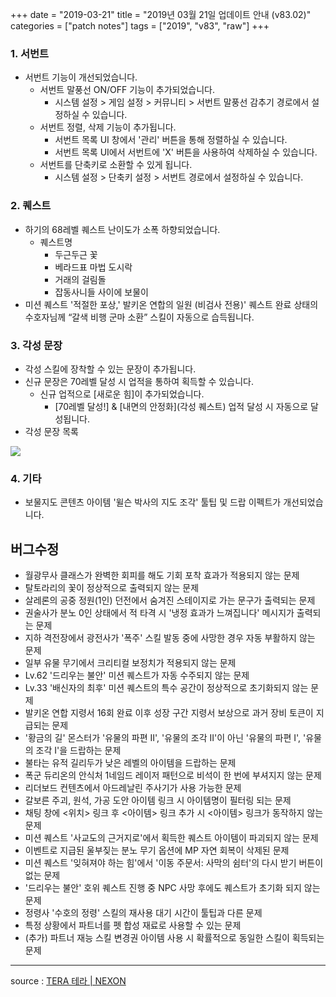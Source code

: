 +++
date = "2019-03-21"
title = "2019년 03월 21일 업데이트 안내 (v83.02)"
categories = ["patch notes"]
tags = ["2019", "v83", "raw"]
+++

### 1. 서번트
- 서번트 기능이 개선되었습니다.
  - 서번트 말풍선 ON/OFF 기능이 추가되었습니다.
    - 시스템 설정 > 게임 설정 > 커뮤니티 > 서번트 말풍선 감추기 경로에서 설정하실 수 있습니다.
  - 서번트 정렬, 삭제 기능이 추가됩니다.
    - 서번트 목록 UI 창에서 '관리' 버튼을 통해 정렬하실 수 있습니다.
    - 서번트 목록 UI에서 서번트에 'X' 버튼을 사용하여 삭제하실 수 있습니다.
  - 서번트를 단축키로 소환할 수 있게 됩니다.
    - 시스템 설정 > 단축키 설정 > 서번트 경로에서 설정하실 수 있습니다.

### 2. 퀘스트
- 하기의 68레벨 퀘스트 난이도가 소폭 하향되었습니다.
  - 퀘스트명
    - 두근두근 꽃
    - 베라드표 마법 도시락
    - 거래의 걸림돌
    - 잡동사니들 사이에 보물이
- 미션 퀘스트 '적절한 포상,' 발키온 연합의 일원 (비검사 전용)' 퀘스트 완료 상태의 수호자님께 “갈색 비행 군마 소환” 스킬이 자동으로 습득됩니다.

### 3. 각성 문장
- 각성 스킬에 장착할 수 있는 문장이 추가됩니다.
- 신규 문장은 70레벨 달성 시 업적을 통하여 획득할 수 있습니다.
  - 신규 업적으로 [새로운 힘]이 추가되었습니다.
    - [70레벨 달성!] & [내면의 안정화](각성 퀘스트) 업적 달성 시 자동으로 달성됩니다.
- 각성 문장 목록

![](/images/patch/v83-02_1.png)

### 4. 기타
- 보물지도 콘텐츠 아이템 '윌슨 박사의 지도 조각' 툴팁 및 드랍 이펙트가 개선되었습니다.

## 버그수정

- 월광무사 클래스가 완벽한 회피를 해도 기회 포착 효과가 적용되지 않는 문제
- 탈토라리의 꽃이 정상적으로 출력되지 않는 문제
- 살레론의 공중 정원(1인) 던전에서 숨겨진 스테이지로 가는 문구가 출력되는 문제
- 권술사가 분노 0인 상태에서 적 타격 시 '냉정 효과가 느껴집니다' 메시지가 출력되는 문제
- 지하 격전장에서 광전사가 '폭주' 스킬 발동 중에 사망한 경우 자동 부활하지 않는 문제
- 일부 유물 무기에서 크리티컬 보정치가 적용되지 않는 문제
- Lv.62 '드리우는 불안' 미션 퀘스트가 자동 수주되지 않는 문제
- Lv.33 '배신자의 최후' 미션 퀘스트의 특수 공간이 정상적으로 초기화되지 않는 문제
- 발키온 연합 지령서 16회 완료 이후 성장 구간 지령서 보상으로 과거 장비 토큰이 지급되는 문제
- '황금의 길' 몬스터가 '유물의 파편 II', '유물의 조각 II'이 아닌 '유물의 파편 I', '유물의 조각 I'을 드랍하는 문제
- 불타는 유적 길리두가 낮은 레벨의 아이템을 드랍하는 문제
- 폭군 듀리온의 안식처 1네임드 레이저 패턴으로 비석이 한 번에 부셔지지 않는 문제
- 리더보드 컨텐츠에서 아드레날린 주사기가 사용 가능한 문제
- 갈보른 주괴, 원석, 가공 도안 아이템 링크 시 아이템명이 필터링 되는 문제
- 채팅 창에 <위치> 링크 후 <아이템> 링크 추가 시 <아이템> 링크가 동작하지 않는 문제
- 미션 퀘스트 '사교도의 근거지로'에서 획득한 퀘스트 아이템이 파괴되지 않는 문제
- 이벤트로 지급된 울부짖는 분노 무기 옵션에 MP 자연 회복이 삭제된 문제
- 미션 퀘스트 '잊혀져야 하는 힘'에서 '이동 주문서: 사막의 쉼터'의 다시 받기 버튼이 없는 문제
- '드리우는 불안' 호위 퀘스트 진행 중 NPC 사망 후에도 퀘스트가 초기화 되지 않는 문제
- 정령사 '수호의 정령' 스킬의 재사용 대기 시간이 툴팁과 다른 문제
- 특정 상황에서 파트너를 펫 합성 재료로 사용할 수 있는 문제
- (추가) 파트너 재능 스킬 변경권 아이템 사용 시 확률적으로 동일한 스킬이 획득되는 문제

----

source : [TERA 테라 | NEXON](http://tera.nexon.com/news/update/view.aspx?n4articlesn=384)
